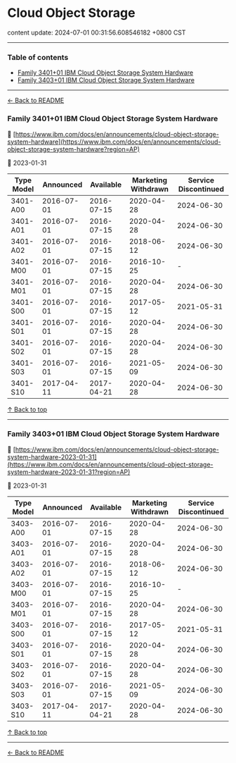 # Cloud Object Storage

content update: 2024-07-01 00:31:56.608546182 +0800 CST

---

### Table of contents


- [Family 3401+01 IBM Cloud Object Storage System Hardware](#family-340101-ibm-cloud-object-storage-system-hardware)
- [Family 3403+01 IBM Cloud Object Storage System Hardware](#family-340301-ibm-cloud-object-storage-system-hardware)

---

[← Back to README](../README.md)





### Family 3401+01 IBM Cloud Object Storage System Hardware

🔗 [https://www.ibm.com/docs/en/announcements/cloud-object-storage-system-hardware](https://www.ibm.com/docs/en/announcements/cloud-object-storage-system-hardware?region=AP)

📅 2023-01-31

| Type Model | Announced | Available | Marketing Withdrawn | Service Discontinued |
| --- | --- | --- | --- | --- |
| 3401-A00 | 2016-07-01 | 2016-07-15 | 2020-04-28 | 2024-06-30 |
| 3401-A01 | 2016-07-01 | 2016-07-15 | 2020-04-28 | 2024-06-30 |
| 3401-A02 | 2016-07-01 | 2016-07-15 | 2018-06-12 | 2024-06-30 |
| 3401-M00 | 2016-07-01 | 2016-07-15 | 2016-10-25 | - |
| 3401-M01 | 2016-07-01 | 2016-07-15 | 2020-04-28 | 2024-06-30 |
| 3401-S00 | 2016-07-01 | 2016-07-15 | 2017-05-12 | 2021-05-31 |
| 3401-S01 | 2016-07-01 | 2016-07-15 | 2020-04-28 | 2024-06-30 |
| 3401-S02 | 2016-07-01 | 2016-07-15 | 2020-04-28 | 2024-06-30 |
| 3401-S03 | 2016-07-01 | 2016-07-15 | 2021-05-09 | 2024-06-30 |
| 3401-S10 | 2017-04-11 | 2017-04-21 | 2020-04-28 | 2024-06-30 |






[↑ Back to top](#table-of-contents)

---





### Family 3403+01 IBM Cloud Object Storage System Hardware

🔗 [https://www.ibm.com/docs/en/announcements/cloud-object-storage-system-hardware-2023-01-31](https://www.ibm.com/docs/en/announcements/cloud-object-storage-system-hardware-2023-01-31?region=AP)

📅 2023-01-31

| Type Model | Announced | Available | Marketing Withdrawn | Service Discontinued |
| --- | --- | --- | --- | --- |
| 3403-A00 | 2016-07-01 | 2016-07-15 | 2020-04-28 | 2024-06-30 |
| 3403-A01 | 2016-07-01 | 2016-07-15 | 2020-04-28 | 2024-06-30 |
| 3403-A02 | 2016-07-01 | 2016-07-15 | 2018-06-12 | 2024-06-30 |
| 3403-M00 | 2016-07-01 | 2016-07-15 | 2016-10-25 | - |
| 3403-M01 | 2016-07-01 | 2016-07-15 | 2020-04-28 | 2024-06-30 |
| 3403-S00 | 2016-07-01 | 2016-07-15 | 2017-05-12 | 2021-05-31 |
| 3403-S01 | 2016-07-01 | 2016-07-15 | 2020-04-28 | 2024-06-30 |
| 3403-S02 | 2016-07-01 | 2016-07-15 | 2020-04-28 | 2024-06-30 |
| 3403-S03 | 2016-07-01 | 2016-07-15 | 2021-05-09 | 2024-06-30 |
| 3403-S10 | 2017-04-11 | 2017-04-21 | 2020-04-28 | 2024-06-30 |






[↑ Back to top](#table-of-contents)

---



[← Back to README](../README.md)
